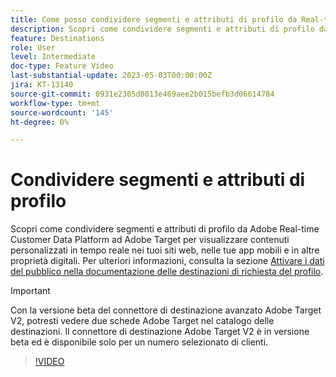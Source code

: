 ```yaml
---
title: Come posso condividere segmenti e attributi di profilo da Real-time CDP di Adobe ad Adobe Target?
description: Scopri come condividere segmenti e attributi di profilo da Adobe Real-time Customer Data Platform ad Adobe Target per visualizzare contenuti personalizzati in tempo reale nei tuoi siti web, nelle tue app mobili e in altre proprietà digitali.
feature: Destinations
role: User
level: Intermediate
doc-type: Feature Video
last-substantial-update: 2023-05-03T00:00:00Z
jira: KT-13140
source-git-commit: 0931e2305d8013e469aee2b015befb3d06614784
workflow-type: tm+mt
source-wordcount: '145'
ht-degree: 0%

---
```



# Condividere segmenti e attributi di profilo

Scopri come condividere segmenti e attributi di profilo da Adobe Real-time Customer Data Platform ad Adobe Target per visualizzare contenuti personalizzati in tempo reale nei tuoi siti web, nelle tue app mobili e in altre proprietà digitali. Per ulteriori informazioni, consulta la sezione [Attivare i dati del pubblico nella documentazione delle destinazioni di richiesta del profilo](https://experienceleague.adobe.com/docs/experience-platform/destinations/ui/activate/activate-profile-request-destinations.html).

>[!IMPORTANT]
>
>Con la versione beta del connettore di destinazione avanzato Adobe Target V2, potresti vedere due schede Adobe Target nel catalogo delle destinazioni. Il connettore di destinazione Adobe Target V2 è in versione beta ed è disponibile solo per un numero selezionato di clienti.

>[!VIDEO](https://video.tv.adobe.com/v/3419036/?learn=on)
